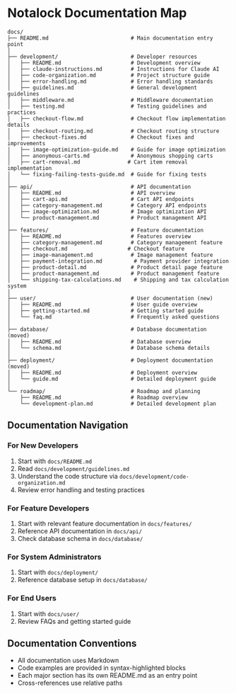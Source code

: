 # Notalock Documentation Map

```
docs/
├── README.md                          # Main documentation entry point
│
├── development/                       # Developer resources
│   ├── README.md                      # Development overview
│   ├── claude-instructions.md         # Instructions for Claude AI
│   ├── code-organization.md           # Project structure guide
│   ├── error-handling.md              # Error handling standards
│   ├── guidelines.md                  # General development guidelines
│   ├── middleware.md                  # Middleware documentation
│   ├── testing.md                     # Testing guidelines and practices
│   ├── checkout-flow.md               # Checkout flow implementation details
│   ├── checkout-routing.md            # Checkout routing structure
│   ├── checkout-fixes.md              # Checkout fixes and improvements
│   ├── image-optimization-guide.md    # Guide for image optimization
│   ├── anonymous-carts.md             # Anonymous shopping carts
│   ├── cart-removal.md               # Cart item removal implementation
│   └── fixing-failing-tests-guide.md  # Guide for fixing tests
│
├── api/                               # API documentation
│   ├── README.md                      # API overview
│   ├── cart-api.md                    # Cart API endpoints
│   ├── category-management.md         # Category API endpoints
│   ├── image-optimization.md          # Image optimization API
│   └── product-management.md          # Product management API
│
├── features/                          # Feature documentation
│   ├── README.md                      # Features overview
│   ├── category-management.md         # Category management feature
│   ├── checkout.md                   # Checkout feature
│   ├── image-management.md            # Image management feature
│   ├── payment-integration.md          # Payment provider integration
│   ├── product-detail.md              # Product detail page feature
│   ├── product-management.md          # Product management feature
│   └── shipping-tax-calculations.md    # Shipping and tax calculation system
│
├── user/                              # User documentation (new)
│   ├── README.md                      # User guide overview
│   ├── getting-started.md             # Getting started guide
│   └── faq.md                         # Frequently asked questions
│
├── database/                          # Database documentation (moved)
│   ├── README.md                      # Database overview
│   └── schema.md                      # Database schema details
│
├── deployment/                        # Deployment documentation (moved)
│   ├── README.md                      # Deployment overview
│   └── guide.md                       # Detailed deployment guide
│
└── roadmap/                           # Roadmap and planning
    ├── README.md                      # Roadmap overview
    └── development-plan.md            # Detailed development plan
```

## Documentation Navigation

### For New Developers
1. Start with `docs/README.md`
2. Read `docs/development/guidelines.md`
3. Understand the code structure via `docs/development/code-organization.md`
4. Review error handling and testing practices

### For Feature Developers
1. Start with relevant feature documentation in `docs/features/`
2. Reference API documentation in `docs/api/`
3. Check database schema in `docs/database/`

### For System Administrators
1. Start with `docs/deployment/`
2. Reference database setup in `docs/database/`

### For End Users
1. Start with `docs/user/`
2. Review FAQs and getting started guide

## Documentation Conventions

- All documentation uses Markdown
- Code examples are provided in syntax-highlighted blocks
- Each major section has its own README.md as an entry point
- Cross-references use relative paths
